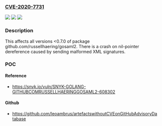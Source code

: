 ### [CVE-2020-7731](https://cve.mitre.org/cgi-bin/cvename.cgi?name=CVE-2020-7731)
![](https://img.shields.io/static/v1?label=Product&message=github.com%2Frussellhaering%2Fgosaml2&color=blue)
![](https://img.shields.io/static/v1?label=Version&message=%3E%3D%200%20&color=brighgreen)
![](https://img.shields.io/static/v1?label=Vulnerability&message=Denial%20of%20Service%20(DoS)&color=brighgreen)

### Description

This affects all versions <0.7.0 of package github.com/russellhaering/gosaml2. There is a crash on nil-pointer dereference caused by sending malformed XML signatures.

### POC

#### Reference
- https://snyk.io/vuln/SNYK-GOLANG-GITHUBCOMRUSSELLHAERINGGOSAML2-608302

#### Github
- https://github.com/leoambrus/artefactswithoutCVEonGitHubAdvisoryDatabase

